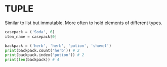 # TUPLE

Similar to list but immutable. More often to hold elements of different types.

```python
casepack = ('Soda', 6)
item_name = casepack[0]
```

```python
backpack = ('herb', 'herb', 'potion', 'shovel')
print(backpack.count('herb')) # 2
print(backpack.index('potion')) # 2
print(len(backpack)) # 4
```
